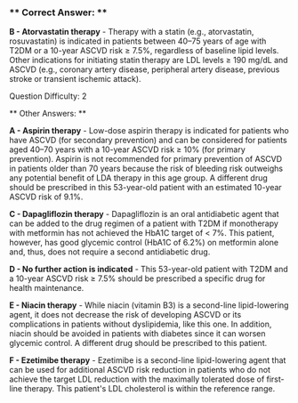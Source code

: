 ### ** Correct Answer: **

**B - Atorvastatin therapy** - Therapy with a statin (e.g., atorvastatin, rosuvastatin) is indicated in patients between 40–75 years of age with T2DM or a 10-year ASCVD risk ≥ 7.5%, regardless of baseline lipid levels. Other indications for initiating statin therapy are LDL levels ≥ 190 mg/dL and ASCVD (e.g., coronary artery disease, peripheral artery disease, previous stroke or transient ischemic attack).

Question Difficulty: 2

** Other Answers: **

**A - Aspirin therapy** - Low-dose aspirin therapy is indicated for patients who have ASCVD (for secondary prevention) and can be considered for patients aged 40–70 years with a 10-year ASCVD risk ≥ 10% (for primary prevention). Aspirin is not recommended for primary prevention of ASCVD in patients older than 70 years because the risk of bleeding risk outweighs any potential benefit of LDA therapy in this age group. A different drug should be prescribed in this 53-year-old patient with an estimated 10-year ASCVD risk of 9.1%.

**C - Dapagliflozin therapy** - Dapagliflozin is an oral antidiabetic agent that can be added to the drug regimen of a patient with T2DM if monotherapy with metformin has not achieved the HbA1C target of < 7%. This patient, however, has good glycemic control (HbA1C of 6.2%) on metformin alone and, thus, does not require a second antidiabetic drug.

**D - No further action is indicated** - This 53-year-old patient with T2DM and a 10-year ASCVD risk ≥ 7.5% should be prescribed a specific drug for health maintenance.

**E - Niacin therapy** - While niacin (vitamin B3) is a second-line lipid-lowering agent, it does not decrease the risk of developing ASCVD or its complications in patients without dyslipidemia, like this one. In addition, niacin should be avoided in patients with diabetes since it can worsen glycemic control. A different drug should be prescribed to this patient.

**F - Ezetimibe therapy** - Ezetimibe is a second-line lipid-lowering agent that can be used for additional ASCVD risk reduction in patients who do not achieve the target LDL reduction with the maximally tolerated dose of first-line therapy. This patient's LDL cholesterol is within the reference range.

